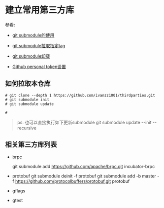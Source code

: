 
# 建立常用第三方库

参看:

- [git submodule的使用](https://zhuanlan.zhihu.com/p/657678855)

- [git submodule拉取指定tag](https://stackoverflow.com/questions/18755933/create-a-git-submodule-from-a-specific-repo-hash-or-tag)

- [git submodule卸载](https://blog.csdn.net/ppzzgg666/article/details/136430931)

- [Github personal token设置](https://github.com/settings/tokens)

## 如何拉取本仓库
```
# git clone --depth 1 https://github.com/ivanzz1001/thirdparties.git
# git submodule init 
# git submodule update

# 
```
>ps: 也可以直接执行如下更新submodule
>    git submodule update --init --recursive


## 相关第三方库列表

- brpc

    git submodule add https://github.com/apache/brpc.git incubator-brpc

- protobuf
    git submodule deinit -f protobuf
    git submodule add  -b master -f https://github.com/protocolbuffers/protobuf.git protobuf
    
    


- gflags

- gtest



